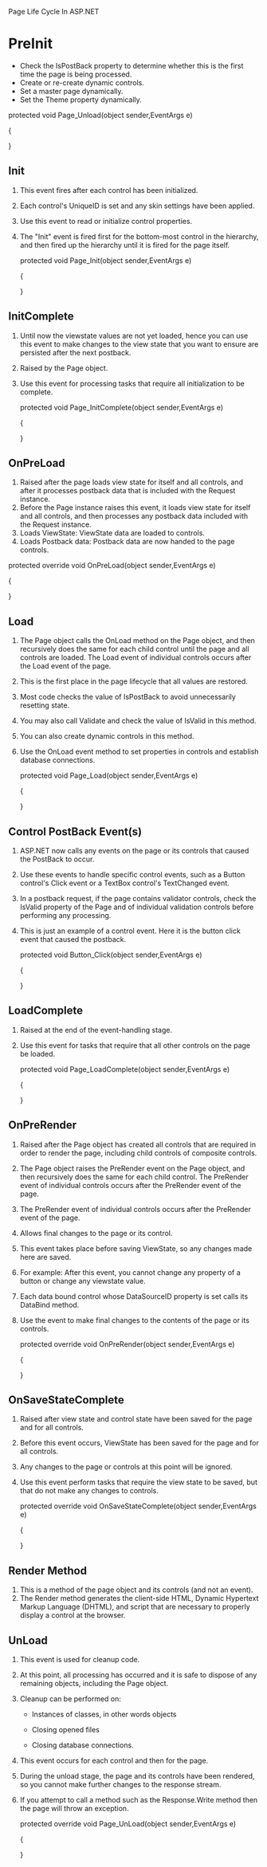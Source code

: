 Page Life Cycle In ASP.NET

# PreInit
- Check the IsPostBack property to determine whether this is the first time the page is being processed.
- Create or re-create dynamic controls.
- Set a master page dynamically.
- Set the Theme property dynamically.

protected void Page_Unload(object sender,EventArgs e)

{

}

## Init

1. This event fires after each control has been initialized.

2. Each control's UniqueID is set and any skin settings have been applied.

3. Use this event to read or initialize control properties.

4. The "Init" event is fired first for the bottom-most control in the hierarchy, and then fired up the hierarchy until it is fired for the page itself.

   protected void Page_Init(object sender,EventArgs e)

   {

   }



## InitComplete

1. Until now the viewstate values are not yet loaded, hence you can use this event to make changes to the view state that you want to ensure are persisted after the next postback.

2. Raised by the Page object.

3. Use this event for processing tasks that require all initialization to be complete.

   protected void Page_InitComplete(object sender,EventArgs e)

   {

   }



## OnPreLoad

1. Raised after the page loads view state for itself and all controls, and after it processes postback data that is included with the Request instance.
2. Before the Page instance raises this event, it loads view state for itself and all controls, and then processes any postback data included with the Request instance.
3. Loads ViewState: ViewState data are loaded to controls.
4. Loads Postback data: Postback data are now handed to the page controls.

protected override void OnPreLoad(object sender,EventArgs e)

{

}



## Load

1. The Page object calls the OnLoad method on the Page object, and then recursively does the same for each child control until the page and all controls are loaded. The Load event of individual controls occurs after the Load event of the page.

2. This is the first place in the page lifecycle that all values are restored.

3. Most code checks the value of IsPostBack to avoid unnecessarily resetting state.

4. You may also call Validate and check the value of IsValid in this method.

5. You can also create dynamic controls in this method.

6. Use the OnLoad event method to set properties in controls and establish database connections.

   protected void Page_Load(object sender,EventArgs e)

   {

   }



## Control PostBack Event(s)

1. ASP.NET now calls any events on the page or its controls that caused the PostBack to occur.

2. Use these events to handle specific control events, such as a Button control's Click event or a TextBox control's TextChanged event.

3. In a postback request, if the page contains validator controls, check the IsValid property of the Page and of individual validation controls before performing any processing.

4. This is just an example of a control event. Here it is the button click event that caused the postback.

   protected void Button_Click(object sender,EventArgs e)

   {

   }



## LoadComplete

1. Raised at the end of the event-handling stage.

2. Use this event for tasks that require that all other controls on the page be loaded.

   protected void Page_LoadComplete(object sender,EventArgs e)

   {

   }



## OnPreRender

1. Raised after the Page object has created all controls that are required in order to render the page, including child controls of composite controls.

2. The Page object raises the PreRender event on the Page object, and then recursively does the same for each child control. The PreRender event of individual controls occurs after the PreRender event of the page.

3. The PreRender event of individual controls occurs after the PreRender event of the page.

4. Allows final changes to the page or its control.

5. This event takes place before saving ViewState, so any changes made here are saved.

6. For example: After this event, you cannot change any property of a button or change any viewstate value.

7. Each data bound control whose DataSourceID property is set calls its DataBind method.

8. Use the event to make final changes to the contents of the page or its controls.

   protected override void OnPreRender(object sender,EventArgs e)

   {

   }



## OnSaveStateComplete

1. Raised after view state and control state have been saved for the page and for all controls.

2. Before this event occurs, ViewState has been saved for the page and for all controls.

3. Any changes to the page or controls at this point will be ignored.

4. Use this event perform tasks that require the view state to be saved, but that do not make any changes to controls.

   protected override void OnSaveStateComplete(object sender,EventArgs e)

   {

   }

## Render Method

1. This is a method of the page object and its controls (and not an event).
2. The Render method generates the client-side HTML, Dynamic Hypertext Markup Language (DHTML), and script that are necessary to properly display a control at the browser.



## UnLoad

1. This event is used for cleanup code.

2. At this point, all processing has occurred and it is safe to dispose of any remaining objects, including the Page object.

3. Cleanup can be performed on:

   - Instances of classes, in other words objects

   - Closing opened files

   - Closing database connections.

4. This event occurs for each control and then for the page.

5. During the unload stage, the page and its controls have been rendered, so you cannot make further changes to the response stream.

6. If you attempt to call a method such as the Response.Write method then the page will throw an exception.

   protected override void Page_UnLoad(object sender,EventArgs e)

   {

   }